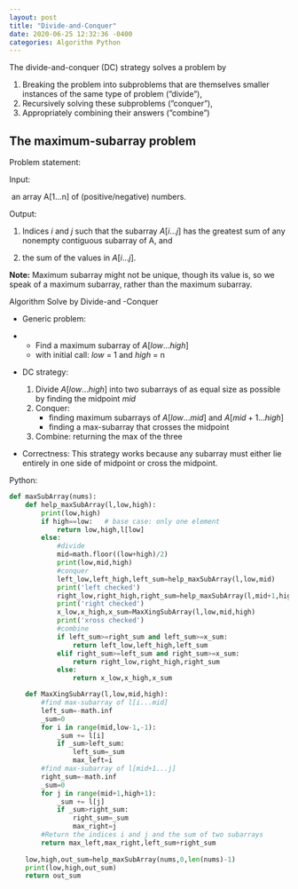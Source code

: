 ```yaml
---
layout: post
title: "Divide-and-Conquer"
date: 2020-06-25 12:32:36 -0400
categories: Algorithm Python
---
```


The divide-and-conquer (DC) strategy solves a problem by 

1.  Breaking the problem into subproblems that are themselves smaller instances of the same type of problem (”divide”), 
2.  Recursively solving these subproblems (”conquer”), 
3.  Appropriately combining their answers (”combine”)

## The maximum-subarray problem

Problem statement: 

Input: 

​	an array A[1...n] of (positive/negative) numbers. 

Output: 

1.  Indices $i$ and $j$ such that the subarray $A[i...j]$ has the greatest sum of any nonempty contiguous subarray of A, and 

2.  the sum of the values in $A[i...j]$. 

**Note:** Maximum subarray might not be unique, though its value is, so we speak of a maximum subarray, rather than the maximum subarray.

Algorithm Solve by Divide-and -Conquer

-   Generic problem: 

-   -   Find a maximum subarray of $A[low...high]$
    -   with initial call: *low* = 1 and *high* = n 

-   DC strategy: 

	1.  Divide  $A[low...high]$ into two subarrays of as equal size as possible by finding the midpoint *mid*
    2.  Conquer: 
        *   finding maximum subarrays of $A[low...mid]$ and $A[mid + 1...high]$
		*	finding a max-subarray that crosses the midpoint 
    3.	Combine: returning the max of the three

-   Correctness: This  strategy works because any subarray must either lie entirely in one side of midpoint or cross the midpoint. 

Python:

```python
def maxSubArray(nums):
    def help_maxSubArray(l,low,high):
        print(low,high)
        if high==low:	# base case: only one element
            return low,high,l[low]
        else:
            #divide
            mid=math.floor((low+high)/2)
            print(low,mid,high)
            #conquer
            left_low,left_high,left_sum=help_maxSubArray(l,low,mid)
            print('left checked')
            right_low,right_high,right_sum=help_maxSubArray(l,mid+1,high)
            print('right checked')
            x_low,x_high,x_sum=MaxXingSubArray(l,low,mid,high)
            print('xross checked')
            #combine
            if left_sum>=right_sum and left_sum>=x_sum:
                return left_low,left_high,left_sum
            elif right_sum>=left_sum and right_sum>=x_sum:
                return right_low,right_high,right_sum
            else:
                return x_low,x_high,x_sum

    def MaxXingSubArray(l,low,mid,high):
        #find max-subarray of l[i...mid]
        left_sum=-math.inf
        _sum=0
        for i in range(mid,low-1,-1):
            _sum += l[i]
            if _sum>left_sum:
                left_sum=_sum
                max_left=i
        #find max-subarray of l[mid+1...j]
        right_sum=-math.inf
        _sum=0
        for j in range(mid+1,high+1):
            _sum += l[j]
            if _sum>right_sum:
                right_sum=_sum
                max_right=j
        #Return the indices i and j and the sum of two subarrays
        return max_left,max_right,left_sum+right_sum
    
    low,high,out_sum=help_maxSubArray(nums,0,len(nums)-1)
    print(low,high,out_sum)
    return out_sum
```

